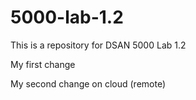 # 5000-lab-1.2
This is a repository for DSAN 5000 Lab 1.2

My first change

My second change on cloud (remote)
